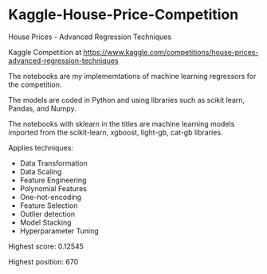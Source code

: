 # Kaggle-House-Price-Competition

House Prices - Advanced Regression Techniques

Kaggle Competition at https://www.kaggle.com/competitions/house-prices-advanced-regression-techniques

The notebooks are my implememtations of machine learning regressors for the competition.

The models are coded in Python and using libraries such as scikit learn, Pandas, and Numpy.

The notebooks with sklearn in the titles are machine learning models imported from the scikit-learn, xgboost, light-gb, cat-gb libraries.

Applies techniques:
  - Data Transformation
  - Data Scaling
  - Feature Engineering
  - Polynomial Features
  - One-hot-encoding
  - Feature Selection
  - Outlier detection
  - Model Stacking
  - Hyperparameter Tuning

Highest score: 0.12545

Highest position: 670
